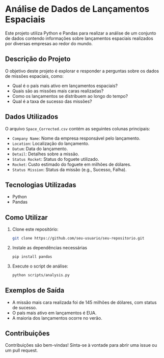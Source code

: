 # Análise de Dados de Lançamentos Espaciais

Este projeto utiliza Python e Pandas para realizar a análise de um conjunto de dados contendo informações sobre lançamentos espaciais realizados por diversas empresas ao redor do mundo.

## Descrição do Projeto

O objetivo deste projeto é explorar e responder a perguntas sobre os dados de missões espaciais, como:
- Qual é o país mais ativo em lançamentos espaciais?
- Quais são as missões mais caras realizadas?
- Como os lançamentos se distribuem ao longo do tempo?
- Qual é a taxa de sucesso das missões?

## Dados Utilizados

O arquivo `Space_Corrected.csv` contém as seguintes colunas principais:
- `Company Name`: Nome da empresa responsável pelo lançamento.
- `Location`: Localização do lançamento.
- `Datum`: Data do lançamento.
- `Detail`: Detalhes sobre a missão.
- `Status Rocket`: Status do foguete utilizado.
- `Rocket`: Custo estimado do foguete em milhões de dólares.
- `Status Mission`: Status da missão (e.g., Sucesso, Falha).

## Tecnologias Utilizadas

- Python
- Pandas

## Como Utilizar

1. Clone este repositório:
   ```bash
   git clone https://github.com/seu-usuario/seu-repositorio.git
   
2. Instale as dependências necessárias
   ```bash
   pip install pandas

3. Execute o script de análise:
    ```bash
    python scripts/analysis.py

## Exemplos de Saída
- A missão mais cara realizada foi de 145 milhões de dólares, com status de sucesso.
- O país mais ativo em lançamentos é EUA.
- A maioria dos lançamentos ocorre no verão.

## Contribuições

Contribuições são bem-vindas! Sinta-se à vontade para abrir uma issue ou um pull request.
